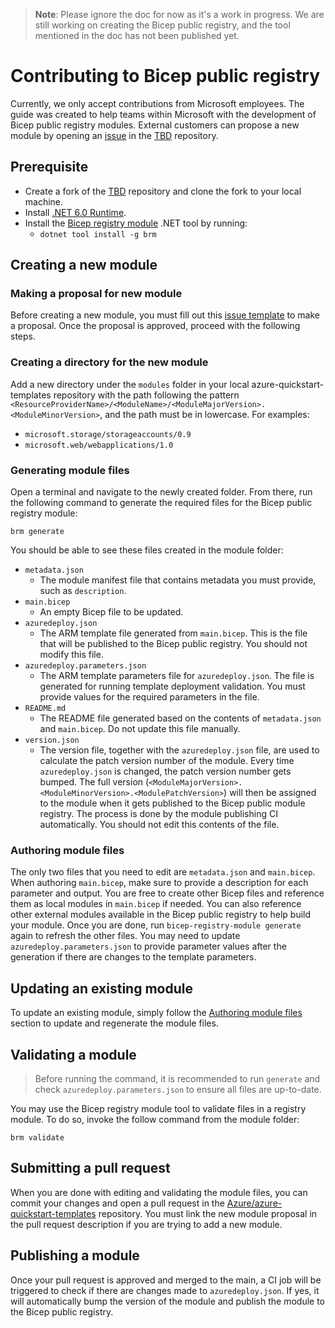 >**Note**: Please ignore the doc for now as it's a work in progress. We are still working on creating the Bicep public registry, and the tool mentioned in the doc has not been published yet.

# Contributing to Bicep public registry

Currently, we only accept contributions from Microsoft employees. The guide was created to help teams within Microsoft with the development of Bicep public registry modules. External customers can propose a new module by opening an [issue]() in the [TBD]() repository.

## Prerequisite
- Create a fork of the [TBD]() repository and clone the fork to your local machine.
- Install [.NET 6.0 Runtime](https://dotnet.microsoft.com/en-us/download/dotnet/6.0/runtime).
  <!-- TODO: Add link to Nuget once the tool is published -->
- Install the [Bicep registry module]() .NET tool by running:
  - `dotnet tool install -g brm`

## Creating a new module

### Making a proposal for new module
<!-- TODO: create an issue template in the quickstart repo -->
Before creating a new module, you must fill out this [issue template](https://github.com/Azure/azure-quickstart-templates/issues/new) to make a proposal. Once the proposal is approved, proceed with the following steps.

### Creating a directory for the new module
<!-- TODO: need to discuss the pattern of the module path -->
Add a new directory under the `modules` folder in your local azure-quickstart-templates repository with the path following the pattern `<ResourceProviderName>/<ModuleName>/<ModuleMajorVersion>.<ModuleMinorVersion>`, and the path must be in lowercase. For examples: 
- `microsoft.storage/storageaccounts/0.9`
- `microsoft.web/webapplications/1.0`

### Generating module files
Open a terminal and navigate to the newly created folder. From there, run the following command to generate the required files for the Bicep public registry module:
```
brm generate
```

You should be able to see these files created in the module folder:
- `metadata.json`
  - The module manifest file that contains metadata you must provide, such as `description`.
- `main.bicep`
  - An empty Bicep file to be updated.
- `azuredeploy.json`
  - The ARM template file generated from `main.bicep`. This is the file that will be published to the Bicep public registry. You should not modify this file.
- `azuredeploy.parameters.json`
  - The ARM template parameters file for `azuredeploy.json`. The file is generated for running template deployment validation. You must provide values for the required parameters in the file.
- `README.md`
  - The README file generated based on the contents of `metadata.json` and `main.bicep`. Do not update this file manually.
- `version.json`
  - The version file, together with the `azuredeploy.json` file, are used to calculate the patch version number of the module. Every time `azuredeploy.json` is changed, the patch version number gets bumped. The full version (`<ModuleMajorVersion>.<ModuleMinorVersion>.<ModulePatchVersion>`) will then be assigned to the module when it gets published to the Bicep public module registry. The process is done by the module publishing CI automatically. You should not edit this contents of the file.

### Authoring module files
The only two files that you need to edit are `metadata.json` and  `main.bicep`. When authoring `main.bicep`, make sure to provide a description for each parameter and output. You are free to create other Bicep files and reference them as local modules in `main.bicep` if needed. You can also reference other external modules available in the Bicep public registry to help build your module. Once you are done, run `bicep-registry-module generate` again to refresh the other files. You may need to update `azuredeploy.parameters.json` to provide parameter values after the generation if there are changes to the template parameters.

## Updating an existing module
To update an existing module, simply follow the [Authoring module files](#authoring-module-files) section to update and regenerate the module files.

## Validating a module

> Before running the command, it is recommended to run `generate` and check `azuredeploy.parameters.json` to ensure all files are up-to-date.

You may use the Bicep registry module tool to validate files in a registry module. To do so, invoke the follow command from the module folder:
```
brm validate
```

## Submitting a pull request
When you are done with editing and validating the module files, you can commit your changes and open a pull request in the [Azure/azure-quickstart-templates](https://github.com/Azure/azure-quickstart-templates/tree/master/modules) repository. You must link the new module proposal in the pull request description if you are trying to add a new module.

## Publishing a module
Once your pull request is approved and merged to the main, a CI job will be triggered to check if there are changes made to `azuredeploy.json`. If yes, it will automatically bump the version of the module and publish the module to the Bicep public registry.


